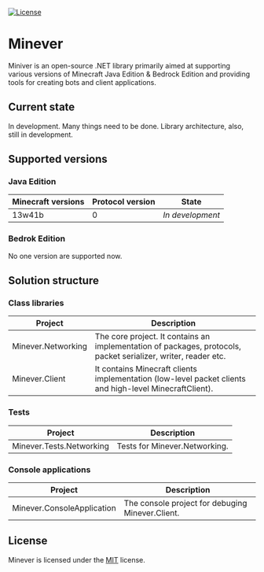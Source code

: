 [![License](https://img.shields.io/github/license/iiKuzmychov/Minever)](https://github.com/iiKuzmychov/Minever/blob/master/LICENSE.md)

# Minever

Miniver is an open-source .NET library primarily aimed at supporting various versions of Minecraft Java Edition & Bedrock Edition and providing tools for creating bots and client applications.

## Current state

In development. Many things need to be done. Library architecture, also, still in development.

## Supported versions
### Java Edition

| Minecraft versions | Protocol version | State            |
| ------------------ | ---------------- | ---------------- |
| 13w41b             | 0                | *In development* |

### Bedrok Edition

No one version are supported now.

## Solution structure

### Class libraries

| Project | Description |
| ------- | ----------- |
| Minever.Networking | The core project. It contains an implementation of packages, protocols, packet serializer, writer, reader etc. |
| Minever.Client | It contains Minecraft clients implementation (low-level packet clients and high-level MinecraftClient). |

### Tests

| Project | Description |
| ------- | ----------- |
| Minever.Tests.Networking | Tests for Minever.Networking. |

### Console applications

| Project | Description |
| ------- | ----------- |
| Minever.ConsoleApplication | The console project for debuging Minever.Client. |

## License

Minever is licensed under the [MIT](https://github.com/iiKuzmychov/Minever/blob/master/LICENSE.md) license.
